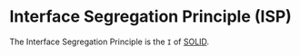 # Interface Segregation Principle (ISP)

The Interface Segregation Principle is the `I` of [SOLID](../README.md).
